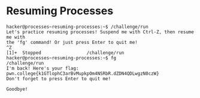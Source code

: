 # Resuming Processes    
    hacker@processes~resuming-processes:~$ /challenge/run
    Let's practice resuming processes! Suspend me with Ctrl-Z, then resume me with 
    the 'fg' command! Or just press Enter to quit me!
    ^Z
    [1]+  Stopped                 /challenge/run
    hacker@processes~resuming-processes:~$ fg
    /challenge/run
    I'm back! Here's your flag:
    pwn.college{k1GTlophC3arBvMupkpOm4NSRbR.dZDN4QDLwgzN0czW}
    Don't forget to press Enter to quit me!

    Goodbye!